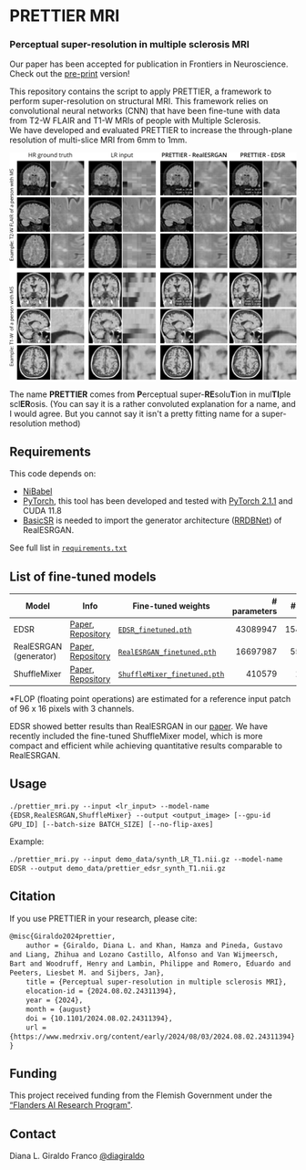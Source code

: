 # PRETTIER MRI

### Perceptual super-resolution in multiple sclerosis MRI

Our paper has been accepted for publication in Frontiers in Neuroscience. 
Check out the [pre-print](https://www.medrxiv.org/content/10.1101/2024.08.02.24311394v1) version!

This repository contains the script to apply PRETTIER, a framework to perform super-resolution on structural MRI. This framework relies on convolutional neural networks (CNN) that have been fine-tune with data from T2-W FLAIR and T1-W MRIs of people with Multiple Sclerosis.  
We have developed and evaluated PRETTIER to increase the through-plane resolution of multi-slice MRI from 6mm to 1mm.

<img src="figures/example_simulatedLR.png?raw=True" width="800px" style="margin:0px 0px"/>

The name **PRETTIER** comes from **P**erceptual super-**RE**solu**T**ion in mul**TI**ple scl**ER**osis. (You can say it is a rather convoluted explanation for a name, and I would agree. But you cannot say it isn't a pretty fitting name for a super-resolution method)

## Requirements

This code depends on:
- [NiBabel](https://nipy.org/nibabel/) 
- [PyTorch](https://pytorch.org/), this tool has been developed and tested with [PyTorch 2.1.1](https://pytorch.org/get-started/previous-versions/#v211) and CUDA 11.8
- [BasicSR](https://github.com/XPixelGroup/BasicSR) is needed to import the generator architecture ([RRDBNet](https://basicsr.readthedocs.io/en/latest/api/basicsr.archs.rrdbnet_arch.html#basicsr.archs.rrdbnet_arch.RRDBNet)) of RealESRGAN.

See full list in [`requirements.txt`](requirements.txt)

## List of fine-tuned models

| Model | Info | Fine-tuned weights | # parameters | # FLOP |
| --- | ----------- | --- | ---: | ---: |
| EDSR | [Paper](https://arxiv.org/abs/1707.02921), [Repository](https://github.com/sanghyun-son/EDSR-PyTorch/) | [`EDSR_finetuned.pth`](https://drive.google.com/file/d/13E-EKIdHW6QyrZiLE8WvvDcJ1vnP9RgS/view?usp=drive_link) | 43089947 | 154.82B |
| RealESRGAN (generator) | [Paper](https://arxiv.org/abs/2107.10833), [Repository](https://github.com/xinntao/Real-ESRGAN) | [`RealESRGAN_finetuned.pth`](https://drive.google.com/file/d/15xWVa7C4IISiMlXIdee2yjjZne2dufJh/view?usp=drive_link) | 16697987 | 55.11B |
| ShuffleMixer | [Paper](https://arxiv.org/abs/2205.15175), [Repository](https://github.com/sunny2109/ShuffleMixer) | [`ShuffleMixer_finetuned.pth`](https://drive.google.com/file/d/1sg2P2SNIW-efGflzYCHlWcRUuzjsSYTd/view?usp=drive_link) | 410579 | 1.49B


*FLOP (floating point operations) are estimated for a reference input patch of 96 x 16 pixels with 3 channels.

EDSR showed better results than RealESRGAN in our [paper](https://www.medrxiv.org/content/10.1101/2024.08.02.24311394v1). We have recently included the fine-tuned ShuffleMixer model, which is more compact and efficient while achieving quantitative results comparable to RealESRGAN.

## Usage

```
./prettier_mri.py --input <lr_input> --model-name {EDSR,RealESRGAN,ShuffleMixer} --output <output_image> [--gpu-id GPU_ID] [--batch-size BATCH_SIZE] [--no-flip-axes]
```

Example:
```
./prettier_mri.py --input demo_data/synth_LR_T1.nii.gz --model-name EDSR --output demo_data/prettier_edsr_synth_T1.nii.gz
```

## Citation

If you use PRETTIER in your research, please cite:

```
@misc{Giraldo2024prettier,
    author = {Giraldo, Diana L. and Khan, Hamza and Pineda, Gustavo and Liang, Zhihua and Lozano Castillo, Alfonso and Van Wijmeersch, Bart and Woodruff, Henry and Lambin, Philippe and Romero, Eduardo and Peeters, Liesbet M. and Sijbers, Jan},
    title = {Perceptual super-resolution in multiple sclerosis MRI},
    elocation-id = {2024.08.02.24311394},
    year = {2024},
    month = {august}
    doi = {10.1101/2024.08.02.24311394},
    url = {https://www.medrxiv.org/content/early/2024/08/03/2024.08.02.24311394}
}
```

## Funding

This project received funding from the Flemish Government under the [“Flanders AI Research Program"](https://www.flandersairesearch.be/en).

## Contact

Diana L. Giraldo Franco [@diagiraldo](https://github.com/diagiraldo)

